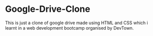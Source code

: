 # Google-Drive-Clone
This is just a clone of google drive made using HTML and CSS which i learnt in a web development bootcamp organised by DevTown.
